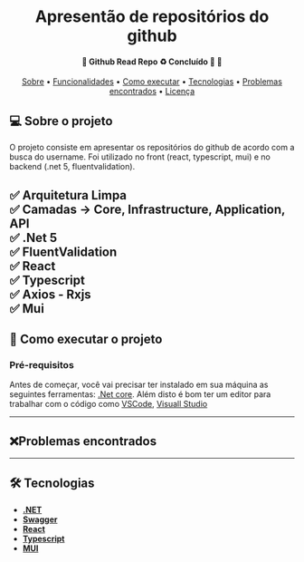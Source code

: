 <h1 align="center">
  Apresentão de repositórios do github
</h1>

<h4 align="center">
	🚧  Github Read Repo ♻️ Concluído 🚀 🚧
</h4>

<p align="center">
 <a href="#-sobre-o-projeto">Sobre</a> •
 <a href="#-funcionalidades">Funcionalidades</a> •
 <a href="#-como-executar-o-projeto">Como executar</a> •
 <a href="#-tecnologias">Tecnologias</a> •
 <a href="#-problemas-encontrados">Problemas encontrados</a> •
 <a href="#user-content--licença">Licença</a>
</p>

## 💻 Sobre o projeto

O projeto consiste em apresentar os repositórios do github de acordo com a busca do username. Foi utilizado no front (react, typescript, mui) e no backend (.net 5, fluentvalidation).

✅ Arquitetura Limpa <br/>
✅ Camadas -> Core, Infrastructure, Application, API <br/>
✅ .Net 5 <br/>
✅ FluentValidation <br/>
✅ React <br/>
✅ Typescript <br/>
✅ Axios - Rxjs <br/>
✅ Mui <br/>
---

## 🚀 Como executar o projeto

### Pré-requisitos

Antes de começar, você vai precisar ter instalado em sua máquina as seguintes ferramentas:
 [.Net core](https://dotnet.microsoft.com/en-us/download/dotnet/5.0).
Além disto é bom ter um editor para trabalhar com o código como [VSCode](https://code.visualstudio.com/), [Visuall Studio](https://visualstudio.microsoft.com/pt-br/downloads/)


---

## ❌Problemas encontrados

 
---

## 🛠 Tecnologias

- **[.NET](https://dotnet.microsoft.com/en-us/)**
- **[Swagger](https://dotnet.microsoft.comhttps://swagger.io/)**
- **[React](https://reactjs.org/)**
- **[Typescript](https://www.typescriptlang.org/)**
- **[MUI](https://mui.com/pt/)**






